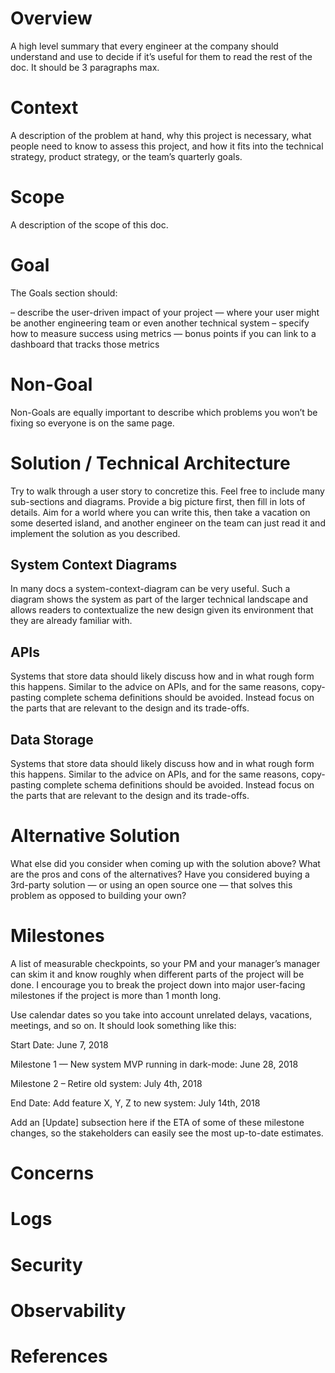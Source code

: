 # Overview

A high level summary that every engineer at the company should understand and use to decide if it’s useful for them to read the rest of the doc. It should be 3 paragraphs max.

# Context

A description of the problem at hand, why this project is necessary, what people need to know to assess this project, and how it fits into the technical strategy, product strategy, or the team’s quarterly goals.

# Scope

A description of the scope of this doc.

# Goal

The Goals section should:

– describe the user-driven impact of your project — where your user might be another engineering team or even another technical system
– specify how to measure success using metrics — bonus points if you can link to a dashboard that tracks those metrics

# Non-Goal

Non-Goals are equally important to describe which problems you won’t be fixing so everyone is on the same page.

# Solution / Technical Architecture

Try to walk through a user story to concretize this. Feel free to include many sub-sections and diagrams.
Provide a big picture first, then fill in lots of details. Aim for a world where you can write this, then take a vacation on some deserted island, and another engineer on the team can just read it and implement the solution as you described.

## System Context Diagrams

In many docs a system-context-diagram can be very useful. Such a diagram shows the system as part of the larger technical landscape and allows readers to contextualize the new design given its environment that they are already familiar with.

## APIs

Systems that store data should likely discuss how and in what rough form this happens. Similar to the advice on APIs, and for the same reasons, copy-pasting complete schema definitions should be avoided. Instead focus on the parts that are relevant to the design and its trade-offs.

## Data Storage

Systems that store data should likely discuss how and in what rough form this happens. Similar to the advice on APIs, and for the same reasons, copy-pasting complete schema definitions should be avoided. Instead focus on the parts that are relevant to the design and its trade-offs.

# Alternative Solution

What else did you consider when coming up with the solution above? What are the pros and cons of the alternatives? Have you considered buying a 3rd-party solution — or using an open source one — that solves this problem as opposed to building your own?

# Milestones

A list of measurable checkpoints, so your PM and your manager’s manager can skim it and know roughly when different parts of the project will be done. I encourage you to break the project down into major user-facing milestones if the project is more than 1 month long.

Use calendar dates so you take into account unrelated delays, vacations, meetings, and so on. It should look something like this:

Start Date: June 7, 2018

Milestone 1 — New system MVP running in dark-mode: June 28, 2018

Milestone 2 – Retire old system: July 4th, 2018

End Date: Add feature X, Y, Z to new system: July 14th, 2018

Add an \[Update] subsection here if the ETA of some of these milestone changes, so the stakeholders can easily see the most up-to-date estimates.

# Concerns

# Logs

# Security

# Observability

# References
